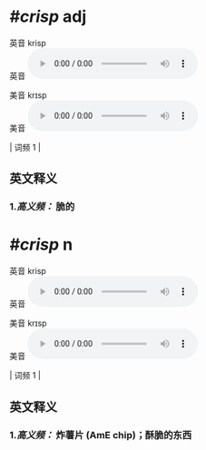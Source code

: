 # ***\#crisp*** adj
英音 krisp  
英音
<audio src="./media/crisp-B.aac" controls="controls"></audio>

美音 krɪsp  
美音
<audio src="./media/crisp.aac" controls="controls"></audio>



| 词频 1 |  

英文释义
---
### 1.*高义频：* **脆的**  


# ***\#crisp*** n
英音 krisp  
英音
<audio src="./media/crisp-B.aac" controls="controls"></audio>

美音 krɪsp  
美音
<audio src="./media/crisp.aac" controls="controls"></audio>



| 词频 1 |  

英文释义
---
### 1.*高义频：* **炸薯片 (AmE chip)；酥脆的东西**  



